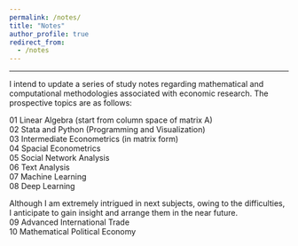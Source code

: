 ```yaml
---
permalink: /notes/
title: "Notes"
author_profile: true
redirect_from: 
  - /notes
---
```


---

I intend to update a series of study notes regarding mathematical and computational methodologies associated with economic research. The prospective topics are as follows:

01 Linear Algebra (start from column space of matrix A)  
02 Stata and Python (Programming and Visualization)  
03 Intermediate Econometrics (in matrix form)  
04 Spacial Econometrics  
05 Social Network Analysis  
06 Text Analysis  
07 Machine Learning  
08 Deep Learning

Although I am extremely intrigued in next subjects, owing to the difficulties, I anticipate to gain insight and arrange them in the near future.  
09 Advanced International Trade  
10 Mathematical Political Economy  
